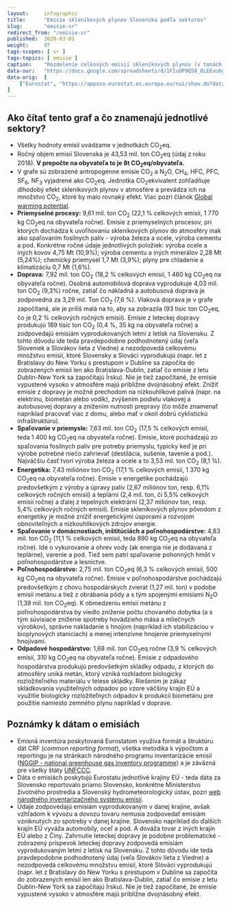 ```yaml
---
layout:     infographic
title:      "Emisie skleníkových plynov Slovenska podľa sektorov"
slug:       "emisie-sr"
redirect_from: "/emisie-sr"
published:  2020-03-01
weight:     97
tags-scopes: [ sr ]
tags-topics: [ emisie ]
caption:    "Rozdelenie celkových emisií skleníkových plynov (v tonách CO2<sub>2</sub> ekvivalentu) na Slovensku za v jednotlivých sektoroch za rok 2018. Ročný objem emisií Slovenska je 43,53 mil. ton. V prepočte na obyvateľa to je 8t CO2<sub>2</sub>eq na obyvateľa."
data-our:   "https://docs.google.com/spreadsheets/d/1FIuOP9Q58_0LEEuuhggXpuAnvRcs13e8H1buZKWJB3Y/edit?usp=sharing"
data-orig:  [
    ["Eurostat", "https://appsso.eurostat.ec.europa.eu/nui/show.do?dataset=env_air_gge&lang=en"]
]
---
```


## Ako čítať tento graf a čo znamenajú jednotlivé sektory?

* Všetky hodnoty emisií uvádzame v jednotkách <glossary id="co2eq">CO<sub>2</sub>eq</glossary>.
* Ročný objem emisií Slovenska je 43,53 mil. ton CO<sub>2</sub>eq (údaj z roku 2018). __V prepočte na obyvateľa to je 8t CO<sub>2</sub>eq/obyvateľa.__
* V grafe sú zobrazené <glossary id="antropogennesklenikoveplyny">antropogénne emisie</glossary> CO<sub>2</sub> a N<sub>2</sub>O, CH<sub>4</sub>, HFC, PFC, SF<sub>6</sub>, NF<sub>3</sub> vyjadrené ako <glossary id="co2eq">CO<sub>2</sub>eq</glossary>. Jednotka CO<sub>2</sub>ekvivalent zohľadňuje dlhodobý efekt skleníkových plynov v atmosfére a prevádza ich na množstvo CO<sub>2</sub>, ktoré by malo rovnaký efekt. Viac pozri článok [Global warming potential](https://en.wikipedia.org/wiki/Global_warming_potential).
* __Priemyselné procesy:__ 9,61 mil. ton CO<sub>2</sub> (22,1 % celkových emisií, 1 770 kg CO<sub>2</sub>eq na obyvateľa ročne). Emisie z priemyselných procesov, pri ktorých dochádza k uvoľňovaniu skleníkových plynov do atmosféry inak ako spaľovaním fosílnych palív - výroba železa a ocele, výroba cementu a pod. Konkrétne ročné údaje jednotlivých položiek: výroba ocele a iných kovov 4,75 Mt (10,9%); výroba cementu a iných minerálov 2,28 Mt (5,24%); chemický priemysel 1,7 Mt (3,9%); plyny pre chladenie a klimatizáciu 0,7 Mt (1,6%).
* __Doprava:__ 7,92 mil. ton CO<sub>2</sub> (18,2 % celkových emisií, 1 460 kg CO<sub>2</sub>eq na obyvateľa ročne). Osobná automobilová doprava vyprodukuje 4,03 mil. ton CO<sub>2</sub> (9,3%) ročne, zatiaľ čo nákladná a autobusová doprava je zodpovedná za 3,29 mil. Ton CO<sub>2</sub> (7,6 %). Vlaková doprava je v grafe započítaná, ale je príliš malá na to, aby sa zobrazila (93 tisíc ton CO<sub>2</sub>eq, čo je 0,2 % celkových ročných emisií). Emisie z leteckej dopravy produkujú 189 tisíc ton CO<sub>2</sub> (0,4 %, 35 kg na obyvateľa ročne) a zodpovedajú emisiám vyprodukovaných letmi z letísk na Slovensku. Z tohto dôvodu ide teda pravdepodobne podhodnotený údaj (veľa Sloveniek a Slovákov lieta z Viedne) a nezodpovedá celkovému množstvu emisií, ktoré Slovensky a Slováci vyprodukujú (napr. let z Bratislavy do New Yorku s prestupom v Dubline sa započíta do zobrazených emisií len ako Bratislava-Dublin, zatiaľ čo emisie z letu Dublin-New York sa započítajú Írsku). Nie je tiež započítané, že emisie vypustené vysoko v atmosfére majú približne dvojnásobný efekt. Znížiť emisie z dopravy je možné prechodom na nízkouhlíkové palivá (napr. na elektrinu, biometán alebo vodík), zvýšením podielu vlakovej a autobusovej dopravy a znížením nutnosti prepravy (čo môže znamenať napríklad pracovať viac z domu, alebo mať v okolí dobrú cyklistickú infraštruktúru).
* __Spaľovanie v priemysle:__ 7,63 mil. ton CO<sub>2</sub> (17,5 % celkových emisií, teda 1 400 kg CO<sub>2</sub>eq na obyvateľa ročne). Emisie, ktoré pochádzajú zo spaľovania fosílnych palív pre potreby priemyslu, typicky keď je pri výrobe potrebné niečo zahrievať (destilácia, sušenie, tavenie a pod.). Najväčšiu časť tvorí výroba železa a ocele a to 3,53 mil. ton CO<sub>2</sub> (8,1 %).
* __Energetika:__ 7,43 miliónov ton CO<sub>2</sub> (17,1 % celkových emisií, 1 370 kg CO<sub>2</sub>eq na obyvateľa ročne). Emisie v energetike pochádzajú predovšetkým z výroby a úpravy palív (2,67 miliónov ton, resp. 6,1% celkových ročných emisií) a teplární (2,4 mil. ton, či 5,5% celkových emisií ročne) a ďalej z tepelných elektrární (2,37 miliónov ton, resp. 5,4% celkových ročných emisií). Emisie skleníkových plynov pôvodom z energetiky je možné znížiť energetickými úsporami a rozvojom obnoviteľných a nízkouhlíkových zdrojov energie.
* __Spaľovanie v domácnostiach, inštitúciách a poľnohospodárstve:__ 4,83 mil. ton CO<sub>2</sub> (11,1 % celkových emisií, teda 890 kg CO<sub>2</sub>eq na obyvateľa ročne). Ide o vykurovanie a ohrev vody (ak energia nie je dodávaná z teplárne), varenie a pod. Tiež sem patrí spaľovanie pohonných hmôt v poľnohospodárstve a lesníctve.
* __Poľnohospodárstvo:__ 2,75 mil. ton CO<sub>2</sub>eq (6,3 % celkových emisií, 500 kg CO<sub>2</sub>eq na obyvateľa ročne). Emisie v poľnohospodárstve pochádzajú predovšetkým z chovu hospodárskych zvierat (1,27 mil. ton) v podobe emisií  metánu a tiež z obrábania pôdy a s tým spojenými emisiami N<sub>2</sub>O (1,39 mil. ton CO<sub>2</sub>eq). K obmedzeniu emisií metánu z poľnohospodárstva by viedlo zníženie počtu chovaného dobytka (a s tým súvisiace zníženie spotreby hovädzieho mäsa a mliečnych výrobkov), správne nakladanie s hnojom (napríklad ich stabilizáciou v bioplynových staniciach) a menej intenzívne hnojenie priemyselnými hnojivami.
* __Odpadové hospodárstvo:__ 1,68 mil. ton CO<sub>2</sub>eq ročne (3,9 % celkových emisií, 310 kg CO<sub>2</sub>eq na obyvateľa ročne). Emisie z odpadového hospodárstva produkujú predovšetkým skládky odpadu, z ktorých do atmosféry uniká metán, ktorý vzniká rozkladom biologicky rozložiteľného materiálu v telese skládky. Riešením je zákaz skládkovania využiteľných odpadov po vzore väčšiny krajín EÚ a využitie biologicky rozložiteľných odpadov k produkcii biometánu pre použitie namiesto zemného plynu napríklad v doprave.

## Poznámky k dátam o emisiách

* Emisná inventúra poskytovaná Eurostatom využíva formát a štruktúru dát CRF (*common reporting format*), všetka metodika k výpočtom a reportingu je na stránkach národného programu inventarizácie emisií ([NGGIP - national greenhouse gas inventory programme](https://www.ipcc-nggip.iges.or.jp/)) a je záväzná pre všetky štáty [UNFCCC](https://cs.wikipedia.org/wiki/R%C3%A1mcov%C3%A1_%C3%BAmluva_OSN_o_zm%C4%9Bn%C4%9B_klimatu).
* Dáta o emisiách poskytujú Eurostatu jednotlivé krajiny EÚ - teda dáta za Slovensko reportovalo priamo Slovensko, konkrétne Ministerstvo životného prostredia a Slovenský hydrometeorologický ústav, pozri [web národného inventarizačného systému emisií](https://ghg-inventory.shmu.sk/main.php).
* Údaje zodpovedajú emisiám vyprodukovaným v danej krajine, avšak vzhľadom k vývozu a dovozu tovaru nemusia zodpovedať emisiám vzniknutých zo spotreby v danej krajine. Slovensko napríklad do ďalších krajín EÚ vyváža automobily, oceľ a pod. A dováža tovar z iných krajín EÚ alebo z Číny. Zahrnutie leteckej dopravy je podobne problematické - zobrazený príspevok leteckej dopravy zodpovedá emisiám vyprodukovaným letmi z letísk na Slovensku. Z tohto dôvodu ide teda pravdepodobne podhodnotený údaj (veľa Slovákov lieta z Viedne) a nezodpovedá celkovému množstvu emisií, ktoré Slováci vyprodukujú (napr. let z Bratislavy do New Yorku s prestupom v Dubline sa započíta do zobrazených emisií len ako Bratislava-Dublin, zatiaľ čo emisie z letu Dublin-New York sa započítajú Írsku). Nie je tiež započítané, že emisie vypustené vysoko v atmosfére majú približne dvojnásobný efekt.
